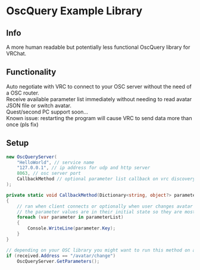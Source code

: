 # OscQuery Example Library

## Info

A more human readable but potentially less functional OscQuery library for VRChat.

## Functionality

Auto negotiate with VRC to connect to your OSC server without the need of a OSC router.
<br>
Receive available parameter list immediately without needing to read avatar JSON file or switch avatar.
<br>
Quest/second PC support soon...
<br>
Known issue: restarting the program will cause VRC to send data more than once (pls fix)

## Setup

```c#
new OscQueryServer(
    "HelloWorld", // service name
    "127.0.0.1", // ip address for udp and http server
    8063, // osc server port
    CallbackMethod // optional parameter list callback on vrc discovery
);

private static void CallbackMethod(Dictionary<string, object?> parameterList)
{
    // ran when client connects or optionally when user changes avatar
    // the parameter values are in their initial state so they are mostly useless
    foreach (var parameter in parameterList)
    {
        Console.WriteLine(parameter.Key);
    }
}

// depending on your OSC library you might want to run this method on avatar change to update your list of available parameters
if (received.Address == "/avatar/change")
    OscQueryServer.GetParameters();

```
